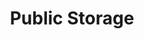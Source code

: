 ---
title: "Public Storage"
url: /gaithersburg/public-storage-south-frederick-avenue/
shop: storage rental
---